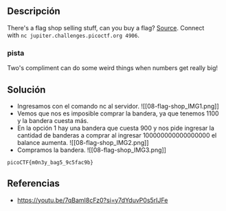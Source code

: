 
## Descripción 

There's a flag shop selling stuff, can you buy a flag? [Source](https://jupiter.challenges.picoctf.org/static/64e724ad327f83ad833d9c6baa072b1f/store.c). Connect with `nc jupiter.challenges.picoctf.org 4906`.
### pista

Two's compliment can do some weird things when numbers get really big!
## Solución

- Ingresamos con el comando nc al servidor.
![[08-flag-shop_IMG1.png]]
- Vemos que nos es imposible comprar la bandera, ya que tenemos 1100 y la bandera cuesta más.
- En la opción 1 hay una bandera que cuesta 900 y nos pide ingresar la cantidad de banderas a comprar al ingresar 100000000000000000 el balance aumenta.
![[08-flag-shop_IMG2.png]]
- Compramos la bandera.
![[08-flag-shop_IMG3.png]]



```
picoCTF{m0n3y_bag5_9c5fac9b}
```

## Referencias

- https://youtu.be/7qBamI8cFz0?si=y7dYduvP0s5rIJFe